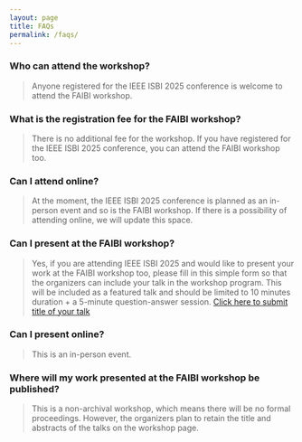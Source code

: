 ```yaml
---
layout: page
title: FAQs
permalink: /faqs/
---
```

### Who can attend the workshop?
> Anyone registered for the IEEE ISBI 2025 conference is welcome to attend the FAIBI workshop. 

### What is the registration fee for the FAIBI workshop?
> There is no additional fee for the workshop. If you have registered for the IEEE ISBI 2025 conference, you can attend the FAIBI workshop too. 

### Can I attend online?
> At the moment, the IEEE ISBI 2025 conference is planned as an in-person event and so is the FAIBI workshop. If there is a possibility of attending online, we will update this space. 

### Can I present at the FAIBI workshop?
> Yes, if you are attending IEEE ISBI 2025 and would like to present your work at the FAIBI workshop too, please fill in this simple form so that the organizers can include your talk in the workshop program. This will be included as a featured talk and should be limited to 10 minutes duration + a 5-minute question-answer session. [Click here to submit title of your talk](https://docs.google.com/forms/d/e/1FAIpQLScFEII8VCPAK464FKQ61og2X9YUPrqv-Frf1L32Ys1ve5ssHg/viewform?usp=header)

### Can I present online?
> This is an in-person event. 

### Where will my work presented at the FAIBI workshop be published?
> This is a non-archival workshop, which means there will be no formal proceedings. However, the organizers plan to retain the title and abstracts of the talks on the workshop page. 


